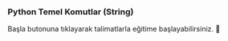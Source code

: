 ### Python Temel Komutlar (String) 
  
Başla butonuna tıklayarak talimatlarla eğitime başlayabilirsiniz. 🚀  

